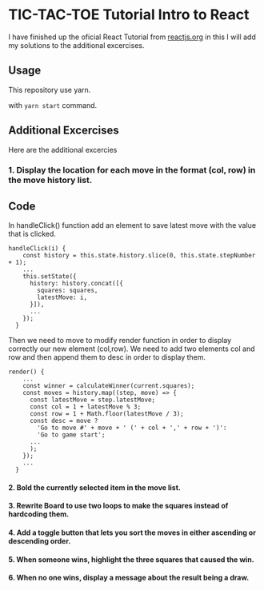 # TIC-TAC-TOE Tutorial Intro to React

I have finished up the oficial React Tutorial from [reactjs.org](https://reactjs.org/tutorial/tutorial.html) in this I will add my solutions to the additional excercises.

## Usage

This repository use yarn.

with ``` yarn start ``` command. 

## Additional Excercises

Here are the additional excercies 

### 1. Display the location for each move in the format (col, row) in the move history list.
## Code

In handleClick() function add an element to save latest move with the value that is clicked.

```
handleClick(i) {
    const history = this.state.history.slice(0, this.state.stepNumber + 1);
    ...
    this.setState({
      history: history.concat([{
        squares: squares,
        latestMove: i,
      }]),
      ...
    });
  }
```

Then we need to move to modify render function in order to display correctly our new element (col,row). We need to add two elements col and row and then append them to desc in order to display them.

```
render() {
    ...
    const winner = calculateWinner(current.squares);
    const moves = history.map((step, move) => {
      const latestMove = step.latestMove;
      const col = 1 + latestMove % 3;
      const row = 1 + Math.floor(latestMove / 3);
      const desc = move ?
        'Go to move #' + move + ' (' + col + ',' + row + ')':
        'Go to game start';
      ...
      );
    });
    ...
  }
```

#### 2. Bold the currently selected item in the move list.
#### 3. Rewrite Board to use two loops to make the squares instead of hardcoding them.
#### 4. Add a toggle button that lets you sort the moves in either ascending or descending order.
#### 5. When someone wins, highlight the three squares that caused the win.
#### 6. When no one wins, display a message about the result being a draw. 